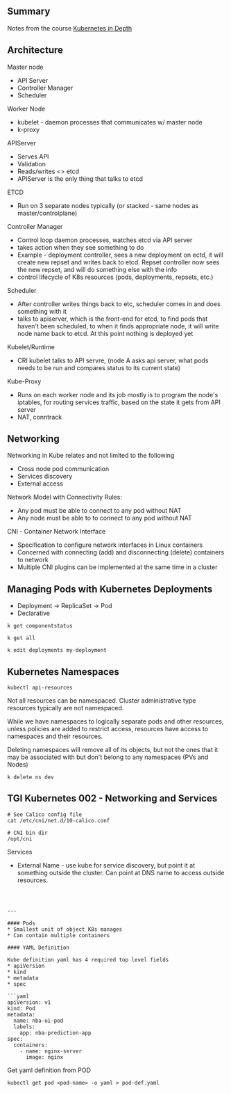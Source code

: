 ## Summary
Notes from the course [Kubernetes in Depth](https://kube.academy/courses/kubernetes-in-depth)

## Architecture

Master node
* API Server
* Controller Manager
* Scheduler

Worker Node
* kubelet - daemon processes that communicates w/ master node
* k-proxy

APIServer
* Serves API
* Validation
* Reads/writes <> etcd
* APIServer is the only thing that talks to etcd

ETCD
* Run on 3 separate nodes typically (or stacked - same nodes as master/controlplane)

Controller Manager
* Control loop daemon processes, watches etcd via API server
* takes action when they see something to do
* Example - deployment controller, sees a new deployment on ectd, it will create new repset and writes back to etcd. Repset controller now sees the new repset, and will do something else with the info
* control lifecycle of K8s resources (pods, deployments, repsets, etc.)

Scheduler
* After controller writes things back to etc, scheduler comes in and does something with it
* talks to apiserver, which is the front-end for etcd, to find pods that haven't been scheduled, to when it finds appropriate node, it will write node name back to etcd. At this point nothing is deployed yet

Kubelet/Runtime
* CRI kubelet talks to API servre, (node A asks api server, what pods needs to be run and compares status to its current state)

Kube-Proxy
* Runs on each worker node and its job mostly is to program the node's iptables, for routing services traffic, based on the state it gets from API server
* NAT, conntrack


## Networking

Networking in Kube relates and not limited to the following
* Cross node pod communication
* Services discovery
* External access

Network Model with Connectivity Rules:
* Any pod must be able to connect to any pod without NAT
* Any node must be able to to connect to any pod without NAT

CNI - Container Network Interface
* Specification to configure network interfaces in Linux containers
* Concerned with connecting (add) and disconnecting (delete) containers to network
* Multiple CNI plugins can be implemented at the same time in a cluster


## Managing Pods with Kubernetes Deployments
* Deployment -> ReplicaSet -> Pod
* Declarative


`k get componentstatus`

`k get all`

`k edit deployments my-deployment`


## Kubernetes Namespaces

`kubectl api-resources`

Not all resources can be namespaced. Cluster administrative type resources typically are not namespaced.

While we have namespaces to logically separate pods and other resources, unless policies are added to restrict access, resources have access to namespaces and their resources.


Deleting namespaces will remove all of its objects, but not the ones that it may be associated with but don't belong to any namespaces (PVs and Nodes)

	k delete ns dev


## TGI Kubernetes 002 - Networking and Services

```
# See Calico config file
cat /etc/cni/net.d/10-calico.conf
```

```
# CNI bin dir
/opt/cni
```

Services

* External Name -  use kube for service discovery, but point it at something outside the cluster. Can point at DNS name to access outside resources.

```



---

#### Pods
* Smallest unit of object K8s manages
* Can contain multiple containers

#### YAML Definition

Kube definition yaml has 4 required top level fields
* apiVersion
* kind
* metadata
* spec

```yaml
apiVersion: v1
kind: Pod
metadata:
  name: nba-ui-pod
  labels:
    app: nba-prediction-app
spec:
  containers:
    - name: nginx-server
      image: nginx
```

Get yaml definition from POD

`kubectl get pod <pod-name> -o yaml > pod-def.yaml`